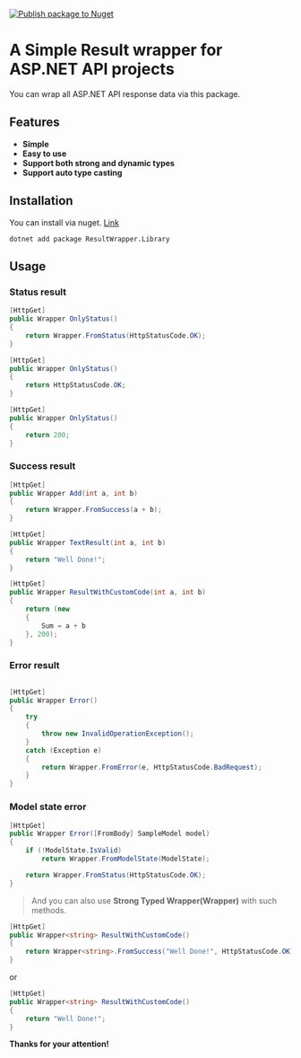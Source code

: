 [![Publish package to Nuget](https://github.com/0605AbMu/result-wrapper/actions/workflows/pack.yml/badge.svg)](https://github.com/0605AbMu/result-wrapper/actions/workflows/pack.yml)

# A Simple Result wrapper for ASP.NET API projects
You can wrap all ASP.NET API response data via this package.

## Features
 - **Simple**
 - **Easy to use**
 - **Support both strong and dynamic types**
 - **Support auto type casting**

## Installation
You can install via nuget. [Link](https://www.nuget.org/packages/ResultWrapper.Library)
```
dotnet add package ResultWrapper.Library
```

## Usage
### Status result
```csharp
[HttpGet]
public Wrapper OnlyStatus()
{
    return Wrapper.FromStatus(HttpStatusCode.OK);
}

[HttpGet]
public Wrapper OnlyStatus()
{
    return HttpStatusCode.OK;
}

[HttpGet]
public Wrapper OnlyStatus()
{
    return 200;
}
```
### Success result
```csharp
[HttpGet]
public Wrapper Add(int a, int b)
{
    return Wrapper.FromSuccess(a + b);
}

[HttpGet]
public Wrapper TextResult(int a, int b)
{
    return "Well Done!";
}

[HttpGet]
public Wrapper ResultWithCustomCode(int a, int b)
{
    return (new
    {
        Sum = a + b
    }, 200);
}
```
### Error result
```csharp

[HttpGet]
public Wrapper Error()
{
    try
    {
        throw new InvalidOperationException();
    }
    catch (Exception e)
    {
        return Wrapper.FromError(e, HttpStatusCode.BadRequest);
    }
}
```
### Model state error
```csharp
[HttpGet]
public Wrapper Error([FromBody] SampleModel model)
{
    if (!ModelState.IsValid)
        return Wrapper.FromModelState(ModelState);

    return Wrapper.FromStatus(HttpStatusCode.OK);
}
```

> And you can also use **Strong Typed Wrapper(Wrapper<T>)** with such methods.
```csharp
[HttpGet]
public Wrapper<string> ResultWithCustomCode()
{
    return Wrapper<string>.FromSuccess("Well Done!", HttpStatusCode.OK);
}
```
or
```csharp
[HttpGet]
public Wrapper<string> ResultWithCustomCode()
{
    return "Well Done!";
}
```

**Thanks for your attention!**